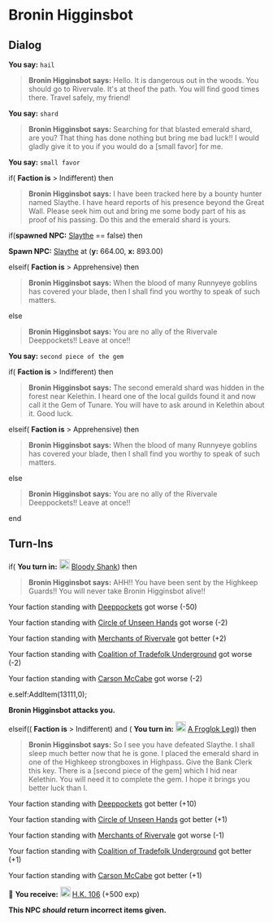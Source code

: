 # Bronin Higginsbot
## Dialog

**You say:** `hail`



>**Bronin Higginsbot says:** Hello. It is dangerous out in the woods. You should go to Rivervale. It's at theof the path. You will find good times there. Travel safely, my friend!

**You say:** `shard`



>**Bronin Higginsbot says:** Searching for that blasted emerald shard, are you? That thing has done nothing but bring me bad luck!! I would gladly give it to you if you would do a [small favor] for me.

**You say:** `small favor`



if( **Faction is** > Indifferent) then



>**Bronin Higginsbot says:** I have been tracked here by a bounty hunter named Slaythe. I have heard reports of his presence beyond the Great Wall. Please seek him out and bring me some body part of his as proof of his passing. Do this and the emerald shard is yours.



if(**spawned NPC:**  [Slaythe](/npc/33146) == false) then




 **Spawn NPC:**  [Slaythe](/npc/33146) at (**y:** 664.00, **x:** 893.00)




elseif( **Faction is** > Apprehensive) then



>**Bronin Higginsbot says:** When the blood of many Runnyeye goblins has covered your blade, then I shall find you worthy to speak of such matters.


else



>**Bronin Higginsbot says:** You are no ally of the Rivervale Deeppockets!! Leave at once!!


**You say:** `second piece of the gem`



if( **Faction is** > Indifferent) then



>**Bronin Higginsbot says:** The second emerald shard was hidden in the forest near Kelethin. I heard one of the local guilds found it and now call it the Gem of Tunare. You will have to ask around in Kelethin about it. Good luck.


elseif( **Faction is** > Apprehensive) then



>**Bronin Higginsbot says:** When the blood of many Runnyeye goblins has covered your blade, then I shall find you worthy to speak of such matters.


else



>**Bronin Higginsbot says:** You are no ally of the Rivervale Deeppockets!! Leave at once!!

end

## Turn-Ins



if( **You turn in:** <img style="background:url(/static/icons/blank_slot.gif);width:20px;height:20px;" src="/static/icons/item_592.png" alt="" /> <a
                                href="/item/13110" data-url="13110" class="tooltip-link link">Bloody Shank</a>) then 


>**Bronin Higginsbot says:** AHH!! You have been sent by the Highkeep Guards!! You will never take Bronin Higginsbot alive!!


Your faction standing with [Deeppockets](/faction/241) got worse (<span class='text-danger'>-50</span>)


Your faction standing with [Circle of Unseen Hands](/faction/223) got worse (<span class='text-danger'>-2</span>)


Your faction standing with [Merchants of Rivervale](/faction/292) got better (<span class='text-success'>+2</span>)


Your faction standing with [Coalition of Tradefolk Underground](/faction/336) got worse (<span class='text-danger'>-2</span>)


Your faction standing with [Carson McCabe](/faction/329) got worse (<span class='text-danger'>-2</span>)


e.self:AddItem(13111,0);


**Bronin Higginsbot attacks you.**

elseif(( **Faction is** > Indifferent) and ( **You turn in:** <img style="background:url(/static/icons/blank_slot.gif);width:20px;height:20px;" src="/static/icons/item_1068.png" alt="" /> <a
                                href="/item/12192" data-url="12192" class="tooltip-link link">A Froglok Leg</a>)) then 


>**Bronin Higginsbot says:** So I see you have defeated Slaythe. I shall sleep much better now that he is gone. I placed the emerald shard in one of the Highkeep strongboxes in Highpass. Give the Bank Clerk this key. There is a [second piece of the gem] which I hid near Kelethin. You will need it to complete the gem. I hope it brings you better luck than I.


Your faction standing with [Deeppockets](/faction/241) got better (<span class='text-success'>+10</span>)


Your faction standing with [Circle of Unseen Hands](/faction/223) got better (<span class='text-success'>+1</span>)


Your faction standing with [Merchants of Rivervale](/faction/292) got worse (<span class='text-danger'>-1</span>)


Your faction standing with [Coalition of Tradefolk Underground](/faction/336) got better (<span class='text-success'>+1</span>)


Your faction standing with [Carson McCabe](/faction/329) got better (<span class='text-success'>+1</span>)


 &#127873; **You receive:**  <img style="background:url(/static/icons/blank_slot.gif);width:20px;height:20px;" src="/static/icons/item_1081.png" alt="" /> <a
                                href="/item/12193" data-url="12193" class="tooltip-link link">H.K. 106</a> (+500 exp)

 

**This NPC *should* return incorrect items given.**





